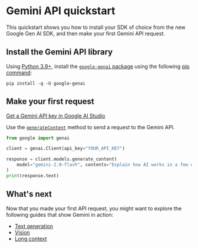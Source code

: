 # Gemini API quickstart

This quickstart shows you how to install your SDK of choice from the new Google Gen AI SDK, and then make your first Gemini API request.

## Install the Gemini API library

Using [Python 3.9+](https://www.python.org/downloads/), install the [`google-genai` package](https://pypi.org/project/google-genai/) using the following [pip command](https://packaging.python.org/en/latest/tutorials/installing-packages/):

```
pip install -q -U google-genai
```

## Make your first request

[Get a Gemini API key in Google AI Studio](https://aistudio.google.com/app/apikey)

Use the [`generateContent`](https://ai.google.dev/api/generate-content#method:-models.generatecontent) method to send a request to the Gemini API.

```python
from google import genai

client = genai.Client(api_key="YOUR_API_KEY")

response = client.models.generate_content(
    model="gemini-2.0-flash", contents="Explain how AI works in a few words"
)
print(response.text)
```

## What's next

Now that you made your first API request, you might want to explore the following guides that show Gemini in action:

- [Text generation](https://ai.google.dev/gemini-api/docs/text-generation)
- [Vision](https://ai.google.dev/gemini-api/docs/vision)
- [Long context](https://ai.google.dev/gemini-api/docs/long-context)